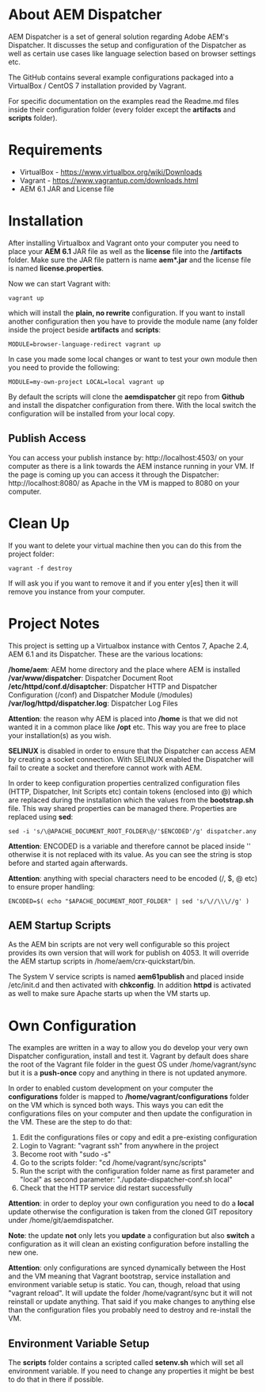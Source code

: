 About AEM Dispatcher
==================

AEM Dispatcher is a set of general solution regarding Adobe AEM's Dispatcher. It discusses the setup and configuration of the Dispatcher as well as certain use cases like language selection based on browser settings etc.

The GitHub contains several example configurations packaged into a VirtualBox / CentOS 7 installation provided by Vagrant.

For specific documentation on the examples read the Readme.md files inside their configuration folder (every folder except the **artifacts** and **scripts** folder).

# Requirements

* VirtualBox - https://www.virtualbox.org/wiki/Downloads
* Vagrant - https://www.vagrantup.com/downloads.html
* AEM 6.1 JAR and License file

# Installation

After installing Virtualbox and Vagrant onto your computer you need to place your **AEM 6.1** JAR file as well as the **license** file into the **/artifacts** folder. Make sure the JAR file pattern is name **aem\*.jar** and the license file is named **license.properties**.

Now we can start Vagrant with:

	vagrant up

which will install the **plain, no rewrite** configuration. If you want to install another configuration then you have to provide the module name (any folder inside the project beside **artifacts** and **scripts**:

	MODULE=browser-language-redirect vagrant up

In case you made some local changes or want to test your own module then you need to provide the following:

	MODULE=my-own-project LOCAL=local vagrant up

By default the scripts will clone the **aemdispatcher** git repo from **Github** and install the dispatcher configuration from there. With the local switch the configuration will be installed from your local copy.

## Publish Access

You can access your publish instance by: http://localhost:4503/ on your computer as there is a link towards the AEM instance running in your VM. If the page is coming up you can access it through the Dispatcher: http://localhost:8080/ as Apache in the VM is mapped to 8080 on your computer.

# Clean Up

If you want to delete your virtual machine then you can do this from the project folder:

	vagrant -f destroy

If will ask you if you want to remove it and if you enter y[es] then it will remove you instance from your computer.

# Project Notes

This project is setting up a Virtualbox instance with Centos 7, Apache 2.4, AEM 6.1 and its Dispatcher. These are the various locations:

**/home/aem**: AEM home directory and the place where AEM is installed
**/var/www/dispatcher**: Dispatcher Document Root
**/etc/httpd/conf.d/disaptcher**: Dispatcher HTTP and Dispatcher Configuration (/conf) and Dispatcher Module (/modules)
**/var/log/httpd/dispatcher.log**: Dispatcher Log Files

**Attention**: the reason why AEM is placed into **/home** is that we did not wanted it in a common place like **/opt** etc. This way you are free to place your installation(s) as you wish.

**SELINUX** is disabled in order to ensure that the Dispatcher can access AEM by creating a socket connection. With SELINUX enabled the Dispatcher will fail to create a socket and therefore cannot work with AEM.

In order to keep configuration properties centralized configuration files (HTTP, Dispatcher, Init Scripts etc) contain tokens (enclosed into @) which are replaced during the installation which the values from the **bootstrap.sh** file. This way shared properties can be managed there.
Properties are replaced using **sed**:

	sed -i 's/\@APACHE_DOCUMENT_ROOT_FOLDER\@/'$ENCODED'/g' dispatcher.any

**Attention**: ENCODED is a variable and therefore cannot be placed inside '' otherwise it is not replaced with its value. As you can see the string is stop before and started again afterwards.

**Attention**: anything with special characters need to be encoded (/, $, @ etc) to ensure proper handling:

	ENCODED=$( echo "$APACHE_DOCUMENT_ROOT_FOLDER" | sed 's/\//\\\//g' )


## AEM Startup Scripts

As the AEM bin scripts are not very well configurable so this project provides its own version that will work for publish on 4053. It will override the AEM startup scripts in /home/aem/crx-quickstart/bin.

The System V service scripts is named **aem61publish** and placed inside /etc/init.d and then activated with **chkconfig**. In addition **httpd** is activated as well to make sure Apache starts up when the VM starts up.

# Own Configuration

The examples are written in a way to allow you do develop your very own Dispatcher configuration, install and test it. Vagrant by default does share the root of the Vagrant file folder in the guest OS under /home/vagrant/sync but it is a **push-once** copy and anything in there is not updated anymore.

In order to enabled custom development on your computer the **configurations** folder is mapped to **/home/vagrant/configurations** folder on the VM which is synced both ways. This ways you can edit the configurations files on your computer and then update the configuration in the VM. These are the step to do that:

1. Edit the configurations files or copy and edit a pre-existing configuration
2. Login to Vagrant: "vagrant ssh" from anywhere in the project
3. Become root with "sudo -s"
4. Go to the scripts folder: "cd /home/vagrant/sync/scripts"
5. Run the script with the configuration folder name as first parameter and "local" as second parameter: "./update-dispatcher-conf.sh <configuration folder name> local"
6. Check that the HTTP service did restart successfully

**Attention**: in order to deploy your own configuration you need to do a **local** update otherwise the configuration is taken from the cloned GIT repository under /home/git/aemdispatcher.

**Note**: the update **not** only lets you **update** a configuration but also **switch** a configuration as it will clean an existing configuration before installing the new one.

**Attention**: only configurations are synced dynamically between the Host and the VM meaning that Vagrant bootstrap, service installation and environment variable setup is static. You can, though, reload that using "vagrant reload". It will update the folder /home/vagrant/sync but it will not reinstall or update anything. That said if you make changes to anything else than the configuration files you probably need to destroy and re-install the VM.

## Environment Variable Setup

The **scripts** folder contains a scripted called **setenv.sh** which will set all environment variable. If you need to change any properties it might be best to do that in there if possible.